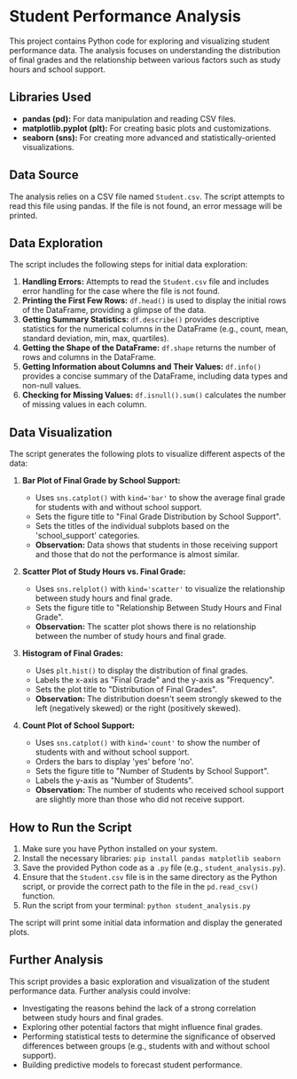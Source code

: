 # Student Performance Analysis

This project contains Python code for exploring and visualizing student performance data. The analysis focuses on understanding the distribution of final grades and the relationship between various factors such as study hours and school support.

## Libraries Used

* **pandas (pd):** For data manipulation and reading CSV files.
* **matplotlib.pyplot (plt):** For creating basic plots and customizations.
* **seaborn (sns):** For creating more advanced and statistically-oriented visualizations.

## Data Source

The analysis relies on a CSV file named `Student.csv`. The script attempts to read this file using pandas. If the file is not found, an error message will be printed.

## Data Exploration

The script includes the following steps for initial data exploration:

1.  **Handling Errors:** Attempts to read the `Student.csv` file and includes error handling for the case where the file is not found.
2.  **Printing the First Few Rows:** `df.head()` is used to display the initial rows of the DataFrame, providing a glimpse of the data.
3.  **Getting Summary Statistics:** `df.describe()` provides descriptive statistics for the numerical columns in the DataFrame (e.g., count, mean, standard deviation, min, max, quartiles).
4.  **Getting the Shape of the DataFrame:** `df.shape` returns the number of rows and columns in the DataFrame.
5.  **Getting Information about Columns and Their Values:** `df.info()` provides a concise summary of the DataFrame, including data types and non-null values.
6.  **Checking for Missing Values:** `df.isnull().sum()` calculates the number of missing values in each column.

## Data Visualization

The script generates the following plots to visualize different aspects of the data:

1.  **Bar Plot of Final Grade by School Support:**
    * Uses `sns.catplot()` with `kind='bar'` to show the average final grade for students with and without school support.
    * Sets the figure title to "Final Grade Distribution by School Support".
    * Sets the titles of the individual subplots based on the 'school_support' categories.
    * **Observation:** Data shows that students in those receiving support and those that do not the performance is almost similar.

2.  **Scatter Plot of Study Hours vs. Final Grade:**
    * Uses `sns.relplot()` with `kind='scatter'` to visualize the relationship between study hours and final grade.
    * Sets the figure title to "Relationship Between Study Hours and Final Grade".
    * **Observation:** The scatter plot shows there is no relationship between the number of study hours and final grade.

3.  **Histogram of Final Grades:**
    * Uses `plt.hist()` to display the distribution of final grades.
    * Labels the x-axis as "Final Grade" and the y-axis as "Frequency".
    * Sets the plot title to "Distribution of Final Grades".
    * **Observation:** The distribution doesn't seem strongly skewed to the left (negatively skewed) or the right (positively skewed).

4.  **Count Plot of School Support:**
    * Uses `sns.catplot()` with `kind='count'` to show the number of students with and without school support.
    * Orders the bars to display 'yes' before 'no'.
    * Sets the figure title to "Number of Students by School Support".
    * Labels the y-axis as "Number of Students".
    * **Observation:** The number of students who received school support are slightly more than those who did not receive support.

## How to Run the Script

1.  Make sure you have Python installed on your system.
2.  Install the necessary libraries: `pip install pandas matplotlib seaborn`
3.  Save the provided Python code as a `.py` file (e.g., `student_analysis.py`).
4.  Ensure that the `Student.csv` file is in the same directory as the Python script, or provide the correct path to the file in the `pd.read_csv()` function.
5.  Run the script from your terminal: `python student_analysis.py`

The script will print some initial data information and display the generated plots.

## Further Analysis

This script provides a basic exploration and visualization of the student performance data. Further analysis could involve:

* Investigating the reasons behind the lack of a strong correlation between study hours and final grades.
* Exploring other potential factors that might influence final grades.
* Performing statistical tests to determine the significance of observed differences between groups (e.g., students with and without school support).
* Building predictive models to forecast student performance.